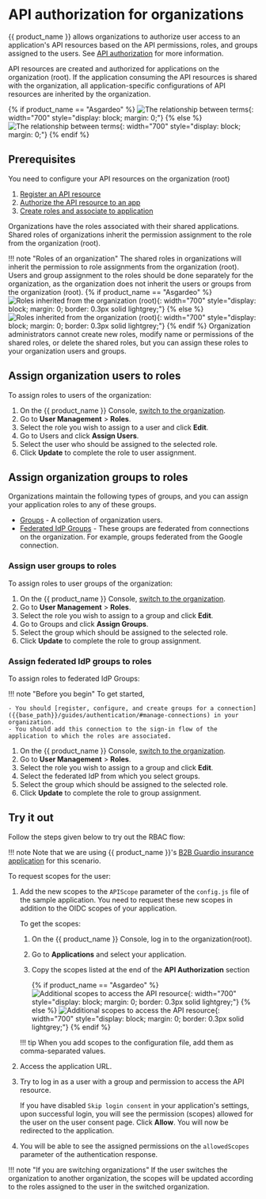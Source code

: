 # API authorization for organizations
{{ product_name }} allows organizations to authorize user access to an application's API resources based on the API permissions, roles, and groups assigned to the users. See [API authorization]({{base_path}}/guides/api-authorization/) for more information.

API resources are created and authorized for applications on the organization (root). If the application consuming the API resources is shared with the organization, all application-specific configurations of API resources are inherited by the organization.

{% if product_name == "Asgardeo" %}
![The relationship between terms]({{base_path}}/assets/img/guides/api-authorization/b2b-api-authorization.png){: width="700" style="display: block; margin: 0;"}
{% else %}
![The relationship between terms]({{base_path}}/assets/img/guides/authorization/api-authorization/b2b-api-authorization.png){: width="700" style="display: block; margin: 0;"}
{% endif %}

## Prerequisites
You need to configure your API resources on the organization (root)

1. [Register an API resource]({{base_path}}/guides/api-authorization/#register-an-api-resource)
2. [Authorize the API resource to an app]({{base_path}}/guides/api-authorization/#authorize-the-api-resources-for-an-app)
3. [Create roles and associate to application]({{base_path}}/guides/api-authorization/#associate-roles-to-the-application)

Organizations have the roles associated with their shared applications. Shared roles of organizations inherit the permission assignment to the role from the organization (root).

!!! note "Roles of an organization"
    The shared roles in organizations will inherit the permission to role assignments from the organization (root).
    Users and group assignment to the roles should be done separately for the organization, as the organization does not inherit the users or groups from the organization (root).
    {% if product_name == "Asgardeo" %}
    ![Roles inherited from the organization (root)]({{base_path}}/assets/img/guides/api-authorization/b2b-inherited-roles.png){: width="700" style="display: block; margin: 0; border: 0.3px solid lightgrey;"}
    {% else %}
    ![Roles inherited from the organization (root)]({{base_path}}/assets/img/guides/authorization/api-authorization/b2b-inherited-roles.png){: width="700" style="display: block; margin: 0; border: 0.3px solid lightgrey;"}
    {% endif %}
    Organization administrators cannot create new roles, modify name or permissions of the shared roles, or delete the shared roles, but you can assign these roles to your organization users and groups.

## Assign organization users to roles
To assign roles to users of the organization:

1. On the {{ product_name }} Console, [switch to the organization]({{base_path}}/guides/organization-management/manage-organizations/#switch-between-organizations).
2. Go to **User Management** > **Roles**.
3. Select the role you wish to assign to a user and click **Edit**.
4. Go to Users and click **Assign Users**.
5. Select the user who should be assigned to the selected role.
6. Click **Update** to complete the role to user assignment.

## Assign organization groups to roles

Organizations maintain the following types of groups, and you can assign your application roles to any of these groups.

- [Groups](#assign-user-groups-to-roles) - A collection of organization users.
- [Federated IdP Groups](#assign-federated-idp-groups-to-roles) - These groups are federated from connections on the organization. For example, groups federated from the Google connection.

### Assign user groups to roles
To assign roles to user groups of the organization:

1. On the {{ product_name }} Console, [switch to the organization]({{base_path}}/guides/organization-management/manage-organizations/#switch-between-organizations).
2. Go to **User Management** > **Roles**.
3. Select the role you wish to assign to a group and click **Edit**.
4. Go to Groups and click **Assign Groups**.
5. Select the group which should be assigned to the selected role.
6. Click **Update** to complete the role to group assignment.

### Assign federated IdP groups to roles
To assign roles to federated IdP Groups:

!!! note "Before you begin"
    To get started,

    - You should [register, configure, and create groups for a connection]({{base_path}}/guides/authentication/#manage-connections) in your organization.
    - You should add this connection to the sign-in flow of the application to which the roles are associated.

1. On the {{ product_name }} Console, [switch to the organization]({{base_path}}/guides/organization-management/manage-organizations/#switch-between-organizations).
2. Go to **User Management** > **Roles**.
3. Select the role you wish to assign to a group and click **Edit**.
4. Select the federated IdP from which you select groups.
5. Select the group which should be assigned to the selected role.
6. Click **Update** to complete the role to group assignment.

## Try it out

Follow the steps given below to try out the RBAC flow:

!!! note
    Note that we are using {{ product_name }}'s [B2B Guardio insurance application]({{base_path}}/guides/organization-management/try-a-b2b-use-case/) for this scenario.

To request scopes for the user:

1. Add the new scopes to the `APIScope` parameter of the `config.js` file of the sample application. You need to request these new scopes in addition to the OIDC scopes of your application.

   To get the scopes:

   1. On the {{ product_name }} Console, log in to the organization(root).
   2. Go to **Applications** and select your application.
   3. Copy the scopes listed at the end of the **API Authorization** section

      {% if product_name == "Asgardeo" %}
      ![Additional scopes to access the API resource]({{base_path}}/assets/img/guides/api-authorization/additional-scopes.png){: width="700" style="display: block; margin: 0; border: 0.3px solid lightgrey;"}
      {% else %}
      ![Additional scopes to access the API resource]({{base_path}}/assets/img/guides/authorization/api-authorization/additional-scopes.png){: width="700" style="display: block; margin: 0; border: 0.3px solid lightgrey;"}
      {% endif %}

    !!! tip
            When you add scopes to the configuration file, add them as comma-separated values.

2. Access the application URL.
3. Try to log in as a user with a group and permission to access the API resource.

    If you have disabled `Skip login consent` in your application's settings, upon successful login, you will see the permission (scopes) allowed for the user on the user consent page.
    Click **Allow**. You will now be redirected to the application.

4. You will be able to see the assigned permissions on the `allowedScopes` parameter of the authentication response.

!!! note "If you are switching organizations"
    If the user switches the organization to another organization, the scopes will be updated according to the roles assigned to the user in the switched organization.
